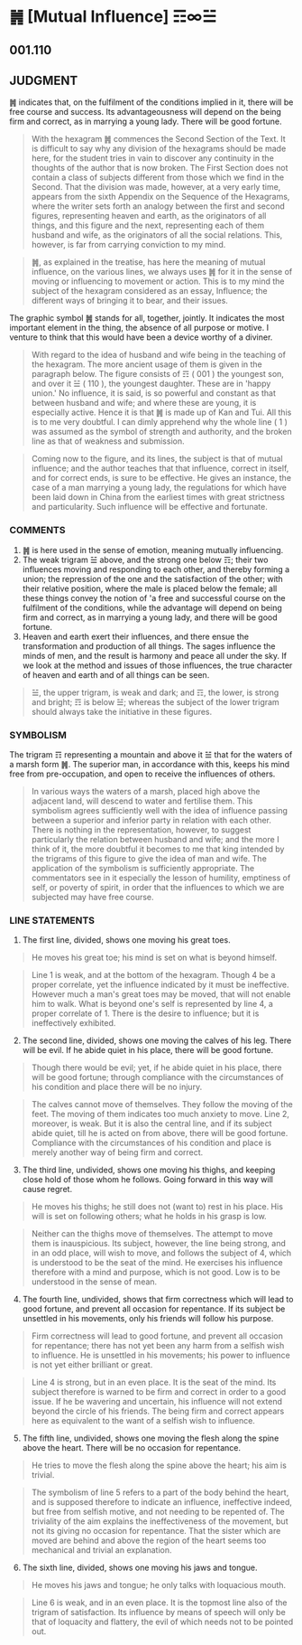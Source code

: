 # ䷞ [Mutual Influence] ☶∞☱

## 001.110

## JUDGMENT

䷞ indicates that, on the fulfilment of the conditions implied in it, there will be free course and success. Its advantageousness will depend on the being firm and correct, as in marrying a young lady. There will be good fortune.

> With the hexagram ䷞ commences the Second Section of the Text. It is difficult to say why any division of the hexagrams should be made here, for the student tries in vain to discover any continuity in the thoughts of the author that is now broken. The First Section does not contain a class of subjects different from those which we find in the Second. That the division was made, however, at a very early time, appears from the sixth Appendix on the Sequence of the Hexagrams, where the writer sets forth an analogy between the first and second figures, representing heaven and earth, as the originators of all things, and this figure and the next, representing each of them husband and wife, as the originators of all the social relations. This, however, is far from carrying conviction to my mind.

> ䷞, as explained in the treatise, has here the meaning of mutual influence, on the various lines, we always uses ䷞ for it in the sense of moving or influencing to movement or action. This is to my mind the subject of the hexagram considered as an essay, Influence; the different ways of bringing it to bear, and their issues.

The graphic symbol ䷞ stands for all, together, jointly. It indicates the most important element in the thing, the absence of all purpose or motive. I venture to think that this would have been a device worthy of a diviner.

> With regard to the idea of husband and wife being in the teaching of the hexagram. The more ancient usage of them is given in the paragraph below. The figure consists of ☶ ( 001 ) the youngest son, and over it ☱ ( 110 ), the youngest daughter. These are in 'happy union.' No influence, it is said, is so powerful and constant as that between husband and wife; and where these are young, it is especially active. Hence it is that ䷞ is made up of Kan and Tui. All this is to me very doubtful. I can dimly apprehend why the whole line ( 1 ) was assumed as the symbol of strength and authority, and the broken line as that of weakness and submission.

> Coming now to the figure, and its lines, the subject is that of mutual influence; and the author teaches that that influence, correct in itself, and for correct ends, is sure to be effective. He gives an instance, the case of a man marrying a young lady, the regulations for which have been laid down in China from the earliest times with great strictness and particularity. Such influence will be effective and fortunate.

### COMMENTS

1. ䷞ is here used in the sense of emotion, meaning mutually influencing.
2. The weak trigram ☱ above, and the strong one below ☶; their two influences moving and responding to each other, and thereby forming a union; the repression of the one and the satisfaction of the other; with their relative position, where the male is placed below the female; all these things convey the notion of 'a free and successful course on the fulfilment of the conditions, while the advantage will depend on being firm and correct, as in marrying a young lady, and there will be good fortune.
3. Heaven and earth exert their influences, and there ensue the transformation and production of all things. The sages influence the minds of men, and the result is harmony and peace all under the sky. If we look at the method and issues of those influences, the true character of heaven and earth and of all things can be seen.

> ☱, the upper trigram, is weak and dark; and ☶, the lower, is strong and bright; ☶ is below ☱; whereas the subject of the lower trigram should always take the initiative in these figures.

### SYMBOLISM

The trigram ☶ representing a mountain and above it ☱ that for the waters of a marsh form ䷞. The superior man, in accordance with this, keeps his mind free from pre-occupation, and open to receive the influences of others.

> In various ways the waters of a marsh, placed high above the adjacent land, will descend to water and fertilise them. This symbolism agrees sufficiently well with the idea of influence passing between a superior and inferior party in relation with each other. There is nothing in the representation, however, to suggest particularly the relation between husband and wife; and the more I think of it, the more doubtful it becomes to me that king intended by the trigrams of this figure to give the idea of man and wife. The application of the symbolism is sufficiently appropriate. The commentators see in it especially the lesson of humility, emptiness of self, or poverty of spirit, in order that the influences to which we are subjected may have free course.

### LINE STATEMENTS

1. The first line, divided, shows one moving his great toes.

> He moves his great toe; his mind is set on what is beyond himself.

> Line 1 is weak, and at the bottom of the hexagram. Though 4 be a proper correlate, yet the influence indicated by it must be ineffective. However much a man's great toes may be moved, that will not enable him to walk.
> What is beyond one's self is represented by line 4, a proper correlate of 1. There is the desire to influence; but it is ineffectively exhibited.

2. The second line, divided, shows one moving the calves of his leg. There will be evil. If he abide quiet in his place, there will be good fortune.

> Though there would be evil; yet, if he abide quiet in his place, there will be good fortune; through compliance with the circumstances of his condition and place there will be no injury.

> The calves cannot move of themselves. They follow the moving of the feet. The moving of them indicates too much anxiety to move. Line 2, moreover, is weak. But it is also the central line, and if its subject abide quiet, till he is acted on from above, there will be good fortune. Compliance with the circumstances of his condition and place is merely another way of being firm and correct.

3. The third line, undivided, shows one moving his thighs, and keeping close hold of those whom he follows. Going forward in this way will cause regret.

> He moves his thighs; he still does not (want to) rest in his place. His will is set on following others; what he holds in his grasp is low.

> Neither can the thighs move of themselves. The attempt to move them is inauspicious. Its subject, however, the line being strong, and in an odd place, will wish to move, and follows the subject of 4, which is understood to be the seat of the mind. He exercises his influence therefore with a mind and purpose, which is not good. Low is to be understood in the sense of mean.

4. The fourth line, undivided, shows that firm correctness which will lead to good fortune, and prevent all occasion for repentance. If its subject be unsettled in his movements, only his friends will follow his purpose.

> Firm correctness will lead to good fortune, and prevent all occasion for repentance; there has not yet been any harm from a selfish wish to influence. He is unsettled in his movements; his power to influence is not yet either brilliant or great.

> Line 4 is strong, but in an even place. It is the seat of the mind. Its subject therefore is warned to be firm and correct in order to a good issue. If he be wavering and uncertain, his influence will not extend beyond the circle of his friends. The being firm and correct appears here as equivalent to the want of a selfish wish to influence.

5. The fifth line, undivided, shows one moving the flesh along the spine above the heart. There will be no occasion for repentance.

> He tries to move the flesh along the spine above the heart; his aim is trivial.

> The symbolism of line 5 refers to a part of the body behind the heart, and is supposed therefore to indicate an influence, ineffective indeed, but free from selfish motive, and not needing to be repented of. The triviality of the aim explains the ineffectiveness of the movement, but not its giving no occasion for repentance. That the sister which are moved are behind and above the region of the heart seems too mechanical and trivial an explanation.

6. The sixth line, divided, shows one moving his jaws and tongue.

> He moves his jaws and tongue; he only talks with loquacious mouth.

> Line 6 is weak, and in an even place. It is the topmost line also of the trigram of satisfaction. Its influence by means of speech will only be that of loquacity and flattery, the evil of which needs not to be pointed out.
